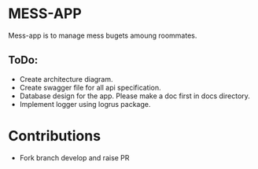 # MESS-APP
Mess-app is to manage mess bugets amoung roommates.

## ToDo:
 - Create architecture diagram.
 - Create swagger file for all api specification.
 - Database design for the app. Please make a doc first in docs directory.
 - Implement logger using logrus package.

# Contributions
 - Fork branch develop and raise PR